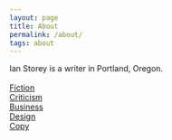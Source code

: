 ```yaml
---
layout: page
title: About
permalink: /about/
tags: about
---
```


Ian Storey is a writer in Portland, Oregon. <br>
<br>
<a href="{{ site.baseurl }}/category/fiction">Fiction</a>
<br>
<a href="{{ site.baseurl }}/category/criticism">Criticism</a>
<br>
<a href= "https://medium.com/@storeyarc">Business</a>
<br>
<a href="http://www.thestoreysofar.com/blog/">Design</a>
<br>
<a href= "https://thomasdigital.com/">Copy</a>

